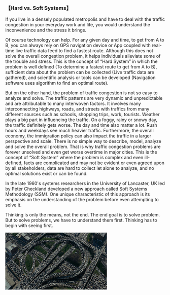 ### 【Hard vs. Soft Systems】
If you live in a densely populated metropolis and have to deal with the traffic congestion in your everyday work and life, you would understand the inconvenience and the stress it brings.

Of course technology can help. For any given day and time, to get from A to B, you can always rely on GPS navigation device or App coupled with real-time live traffic data feed to find a fastest route. Although this does not solve the overall congestion problem, it helps individuals alleviate some of the trouble and stress. This is the concept of “Hard System” in which the problem is well defined (To determine a fastest route to get from A to B), sufficient data about the problem can be collected (Live traffic data are gathered), and scientific analysis or tools can be developed (Navigation software uses algorithm to find an optimal route).


But on the other hand, the problem of traffic congestion is not so easy to analyze and solve. The traffic patterns are very dynamic and unpredictable and are attributable to many interwoven factors. It involves many interconnecting highways, roads, and streets with traffics from many different sources such as schools, shopping trips, work, tourists. Weather plays a big part in influencing the traffic. On a foggy, rainy or snowy day, the traffic definitely gets worse. The day and time also matter a lot. Rush hours and weekdays see much heavier traffic. Furthermore, the overall economy, the immigration policy can also impact the traffic in a larger perspective and scale. There is no simple way to describe, model, analyze and solve the overall problem. That is why traffic congestion problems are forever unsolved and even get worse overtime in major cities. This is the concept of “Soft System” where the problem is complex and even ill-defined, facts are complicated and may not be evident or even agreed upon by all stakeholders, data are hard to collect let alone to analyze, and no optimal solutions exist or can be found.

In the late 1960's systems researchers in the University of Lancaster, UK led by Peter Checkland developed a new approach called Soft Systems Methodology (SSM). One unique characteristic of this approach is its emphasis on the understanding of the problem before even attempting to solve it.

Thinking is only the means, not the end. The end goal is to solve problem. But to solve problems, we have to understand them first. Thinking has to begin with seeing first.

![](04.jpg)

